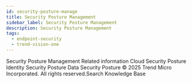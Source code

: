 ```yaml
---
id: security-posture-manage
title: Security Posture Management
sidebar_label: Security Posture Management
description: Security Posture Management
tags:
  - endpoint-security
  - trend-vision-one
---
```


 Security Posture Management Related information Cloud Security Posture Identity Security Posture Data Security Posture © 2025 Trend Micro Incorporated. All rights reserved.Search Knowledge Base